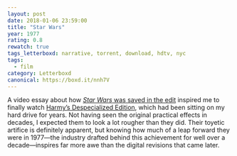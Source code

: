 ```yaml
---
layout: post 
date: 2018-01-06 23:59:00
title: "Star Wars"
year: 1977
rating: 0.8
rewatch: true
tags_letterboxd: narrative, torrent, download, hdtv, nyc
tags:
  - film
category: Letterboxd
canonical: https://boxd.it/nnh7V
---
```


A video essay about how [<cite>Star Wars</cite> was saved in the edit](https://www.youtube.com/watch?v=GFMyMxMYDNk) inspired me to finally watch [Harmy’s Despecialized Edition](https://en.wikipedia.org/wiki/Harmy%27s_Despecialized_Edition), which had been sitting on my hard drive for years. Not having seen the original practical effects in decades, I expected them to look a lot rougher than they did. Their toyetic artifice is definitely apparent, but knowing how much of a leap forward they were in 1977—the industry drafted behind this achievement for well over a decade—inspires far more awe than the digital revisions that came later.